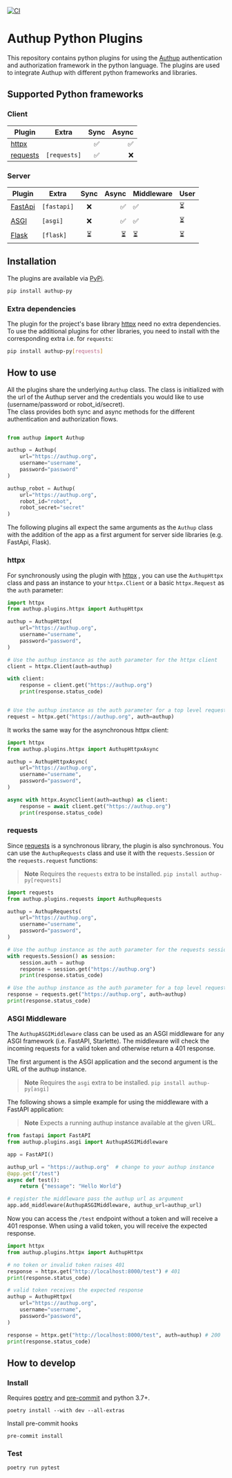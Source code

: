 [![CI](https://github.com/migraf/authup-py/actions/workflows/main.yml/badge.svg)](https://github.com/migraf/authup-py/actions/workflows/main.yml)
# Authup Python Plugins

This repository contains python plugins for using the [Authup](https//authup.org) authentication and authorization
framework in the python language.
The plugins are used to integrate Authup with different python frameworks and libraries.

## Supported Python frameworks

### Client
| Plugin                                      | Extra        | Sync | Async |
|---------------------------------------------|--------------|:----:|------:|
| [httpx](https://github.com/encode/httpx)    |              |  ✅   |     ✅ |
| [requests](https://github.com/psf/requests) | `[requests]` |  ✅   |     ❌ |

### Server

| Plugin                                                        | Extra       | Sync | Async | Middleware | User |
|---------------------------------------------------------------|-------------|:----:|------:|------------|------|
| [FastApi](https://fastapi.tiangolo.com/)                      | `[fastapi]` |  ❌   |     ✅ | ✅          | ⏳    |
| [ASGI](https://asgi.readthedocs.io/en/latest/specs/main.html) | `[asgi]`    |  ❌   |     ✅ | ✅          | ⏳    |
| [Flask](https://flask.palletsprojects.com/en/2.2.x/)          | `[flask]`   |  ⏳   |     ⏳ | ⏳          | ⏳    |


## Installation

The plugins are available via [PyPi](https://pypi.org/project/authup-py/).

```bash
pip install authup-py
```

### Extra dependencies
The plugin for the project's base library [httpx](https://github.com/encode/httpx) need no extra dependencies. To
use the additional plugins for other libraries, you need to install with the corresponding extra i.e. for `requests`:

```bash
pip install authup-py[requests]
```

## How to use
All the plugins share the underlying `Authup` class. The class is initialized with the url of the Authup server and
the credentials you would like to use (username/password or robot_id/secret).    
The class provides both sync and async methods for the different authentication and authorization flows.

```python

from authup import Authup

authup = Authup(
    url="https://authup.org",
    username="username",
    password="password"
)

authup_robot = Authup(
    url="https://authup.org",
    robot_id="robot",
    robot_secret="secret"
)

```

The following plugins all expect the same arguments as the `Authup` class with the addition of the
app as a first argument for server side libraries (e.g. FastApi, Flask).

### httpx
For synchronously using the plugin with [httpx](https://github.com/encode/httpx) , you can use the `AuthupHttpx` class and pass an instance to your
`httpx.Client` or a basic `httpx.Request` as the `auth` parameter:

```python
import httpx
from authup.plugins.httpx import AuthupHttpx

authup = AuthupHttpx(
    url="https://authup.org",
    username="username",
    password="password",
)

# Use the authup instance as the auth parameter for the httpx client
client = httpx.Client(auth=authup)

with client:
    response = client.get("https://authup.org")
    print(response.status_code)


# Use the authup instance as the auth parameter for a top level request function
request = httpx.get("https://authup.org", auth=authup)

```

It works the same way for the asynchronous httpx client:

```python
import httpx
from authup.plugins.httpx import AuthupHttpxAsync

authup = AuthupHttpxAsync(
    url="https://authup.org",
    username="username",
    password="password",
)

async with httpx.AsyncClient(auth=authup) as client:
    response = await client.get("https://authup.org")
    print(response.status_code)

```

### requests
Since [requests](https://github.com/psf/requests) is a synchronous library, the plugin is also synchronous. You can use the `AuthupRequests` class and
use it with the `requests.Session` or the `requests.request` functions:
> **Note**
> Requires the `requests` extra to be installed. `pip install authup-py[requests]`

```python
import requests
from authup.plugins.requests import AuthupRequests

authup = AuthupRequests(
    url="https://authup.org",
    username="username",
    password="password",
)

# Use the authup instance as the auth parameter for the requests session
with requests.Session() as session:
    session.auth = authup
    response = session.get("https://authup.org")
    print(response.status_code)

# Use the authup instance as the auth parameter for a top level request function
response = requests.get("https://authup.org", auth=authup)
print(response.status_code)

```

### ASGI Middleware

The `AuthupASGIMiddleware` class can be used as an ASGI middleware for any ASGI framework (i.e. FastAPI, Starlette). 
The middleware will check the incoming requests for a valid token and otherwise return a 401 response.

The first argument is the ASGI application and the second argument is the URL of the authup instance.
> **Note**
> Requires the `asgi` extra to be installed. `pip install authup-py[asgi]`

The following shows a simple example for using the middleware with a FastAPI application:

> **Note**
> Expects a running authup instance available at the given URL.
> 
```python
from fastapi import FastAPI
from authup.plugins.asgi import AuthupASGIMiddleware

app = FastAPI()

authup_url = "https://authup.org"  # change to your authup instance
@app.get("/test")
async def test():
    return {"message": "Hello World"}

# register the middleware pass the authup url as argument
app.add_middleware(AuthupASGIMiddleware, authup_url=authup_url)

```
Now you can access the `/test` endpoint without a token and will receive a 401 response. When using a valid token, you will receive the expected response.

```python
import httpx
from authup.plugins.httpx import AuthupHttpx

# no token or invalid token raises 401
response = httpx.get("http://localhost:8000/test") # 401
print(response.status_code)

# valid token receives the expected response
authup = AuthupHttpx(
    url="https://authup.org",
    username="username",
    password="password",
)

response = httpx.get("http://localhost:8000/test", auth=authup) # 200
print(response.status_code)

```


## How to develop

### Install

Requires [poetry](https://python-poetry.org/) and [pre-commit](https://pre-commit.com/) and python 3.7+.

```shell
poetry install --with dev --all-extras
```

Install pre-commit hooks

```shell
pre-commit install
```

### Test

```shell
poetry run pytest
```

